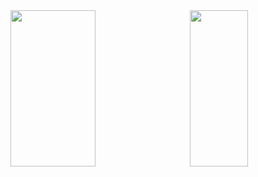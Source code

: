 
<img src="https://github-readme-stats.vercel.app/api?username=zjxi&show_icons=true&include_all_commits=true" width="52%" height="250" align="left"/>
<img src="https://github-readme-stats.vercel.app/api/top-langs/?username=zjxi&layout=compact" width="43%" height="250" align="right"/>


